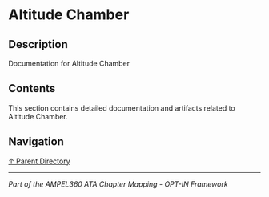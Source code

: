 # Altitude Chamber

## Description

Documentation for Altitude Chamber

## Contents

This section contains detailed documentation and artifacts related to Altitude Chamber.

## Navigation

[↑ Parent Directory](../README.md)

---

*Part of the AMPEL360 ATA Chapter Mapping - OPT-IN Framework*
